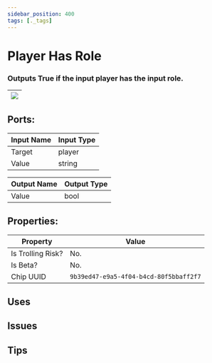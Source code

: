 ```yaml
---
sidebar_position: 400
tags: [._tags]
---
```


# Player Has Role


### Outputs True if the input player has the input role.

| ![](https://images-ext-2.discordapp.net/external/MPmIaQzlEPmgGWlgi-WxBBXt0Bjv_zWPkg1y1f_sy3s/https/www.recroomcircuits.com/image/circuit/absolute-value?width=206&height=108) |
|-----|

## Ports:

| Input Name | Input Type |
|-----------|-----------|
| Target | player |
| Value | string |

| Output Name | Output Type |
|-----------|-----------|
| Value | bool |

## Properties:

| Property  | Value |
|-------------------|-----------|
| Is Trolling Risk? | No. |
| Is Beta? | No. |
| Chip UUID | `9b39ed47-e9a5-4f04-b4cd-80f5bbaff2f7` |

## Uses

## Issues

## Tips